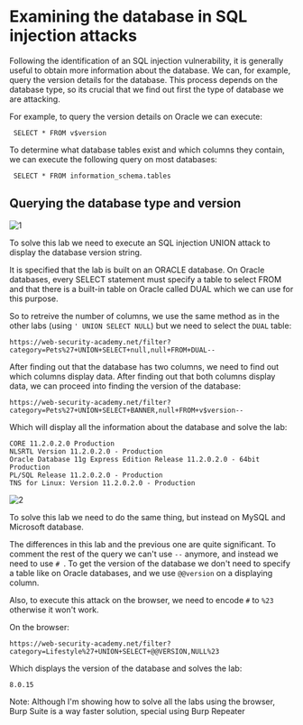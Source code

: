 <h1>Examining the database in SQL injection attacks</h1>

Following the identification of an SQL injection vulnerability, it is generally useful to obtain more information about the database. We can, for example, query the version details for the database. This process depends on the database type, so its crucial that we find out first the type of database we are attacking.

For example, to query the version details on Oracle we can execute:

```
 SELECT * FROM v$version 
```

To determine what database tables exist and which columns they contain, we can execute the following query on most databases:

```
 SELECT * FROM information_schema.tables 
```

## Querying the database type and version

![1](https://user-images.githubusercontent.com/57036558/76876056-4b282b80-6869-11ea-8f4b-e2a4dca5f86f.png)

To solve this lab we need to execute an SQL injection UNION attack to display the database version string.

It is specified that the lab is built on an ORACLE database. On Oracle databases, every SELECT statement must specify a table to select FROM and that there is a built-in table on Oracle called DUAL which we can use for this purpose.

So to retreive the number of columns, we use the same method as in the other labs (using `' UNION SELECT NULL`) but we need to select the `DUAL` table:

```
https://web-security-academy.net/filter?category=Pets%27+UNION+SELECT+null,null+FROM+DUAL--
```

After finding out that the database has two columns, we need to find out which columns display data. After finding out that both columns display data, we can proceed into finding the version of the database:

```
https://web-security-academy.net/filter?category=Pets%27+UNION+SELECT+BANNER,null+FROM+v$version--
```

Which will display all the information about the database and solve the lab:

```
CORE 11.2.0.2.0 Production
NLSRTL Version 11.2.0.2.0 - Production
Oracle Database 11g Express Edition Release 11.2.0.2.0 - 64bit Production
PL/SQL Release 11.2.0.2.0 - Production
TNS for Linux: Version 11.2.0.2.0 - Production
```

![2](https://user-images.githubusercontent.com/57036558/76877206-f71e4680-686a-11ea-9996-445755bf08d3.png)

To solve this lab we need to do the same thing, but instead on MySQL and Microsoft database.

The differences in this lab and the previous one are quite significant. To comment the rest of the query we can't use `--` anymore, and instead we need to use `# `. To get the version of the database we don't need to specify a table like on Oracle databases, and we use `@@version` on a displaying column.

Also, to execute this attack on the browser, we need to encode `#` to `%23` otherwise it won't work.

On the browser:

```
https://web-security-academy.net/filter?category=Lifestyle%27+UNION+SELECT+@@VERSION,NULL%23
```

Which displays the version of the database and solves the lab:

```
8.0.15
```

Note: Although I'm showing how to solve all the labs using the browser, Burp Suite is a way faster solution, special using Burp Repeater
